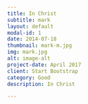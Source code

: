 ```yaml
---
title: In Christ
subtitle: mark
layout: default
modal-id: 1
date: 2014-07-18
thumbnail: mark-m.jpg
img: mark.jpg
alt: image-alt
project-date: April 2017
client: Start Bootstrap
category: Good
description: In Christ

---
```


